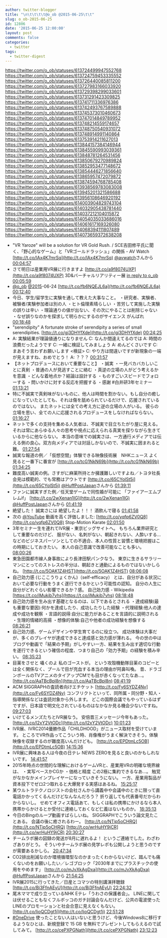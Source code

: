 ```yaml
---
author: twitter-blogger
title: "\n\t\t\t\t@o_ob @2015-06-25\t\t"
slug: o_ob-2015-06-25
id: 12806
date: '2015-06-25 12:00:00'
layout: post
comments: false
categories:
  - twitter
tags:
  - twitter-digest
---
```


https://twitter.com/o_ob/statuses/613724499947552768 https://twitter.com/o_ob/statuses/613724759453335552 https://twitter.com/o_ob/statuses/613726440085811200 https://twitter.com/o_ob/statuses/613727983166033920 https://twitter.com/o_ob/statuses/613729398299033601 https://twitter.com/o_ob/statuses/613731291423309825 https://twitter.com/o_ob/statuses/613741711336976386 https://twitter.com/o_ob/statuses/613742493767589888 https://twitter.com/o_ob/statuses/613745373010460673 https://twitter.com/o_ob/statuses/613747014849789952 https://twitter.com/o_ob/statuses/613748214559174657 https://twitter.com/o_ob/statuses/613748750540931072 https://twitter.com/o_ob/statuses/613748914991140864 https://twitter.com/o_ob/statuses/613753914211627013 https://twitter.com/o_ob/statuses/613844157384146944 https://twitter.com/o_ob/statuses/613845590993039361 https://twitter.com/o_ob/statuses/613848781264531456 https://twitter.com/o_ob/statuses/613850679270989824 https://twitter.com/o_ob/statuses/613852953477148672 https://twitter.com/o_ob/statuses/613854446271856640 https://twitter.com/o_ob/statuses/613865957472079872 https://twitter.com/o_ob/statuses/613874594768785408 https://twitter.com/o_ob/statuses/613938569783083008 https://twitter.com/o_ob/statuses/613945201321586688 https://twitter.com/o_ob/statuses/613956108646920192 https://twitter.com/o_ob/statuses/614003904829743104 https://twitter.com/o_ob/statuses/614032905438781440 https://twitter.com/o_ob/statuses/614037212104015872 https://twitter.com/o_ob/statuses/614054035033686016 https://twitter.com/o_ob/statuses/614061617169326080 https://twitter.com/o_ob/statuses/614068394111807489 https://twitter.com/o_ob/statuses/614073659372638208  

*   "VR Yaroze" will be a solution for VR Gold Rush. / SCE吉田修平氏に聞く、「野心的なゲーム」と「VRゴールドラッシュ」の関係 - AV Watch [http://t.co/lAx4K7mrSq](http://t.co/lAx4K7mrSq) [@avwatch](https://twitter.com/avwatch)さんから [00:04:57](https://twitter.com/o_ob/statuses/613724499947552768)
*   さて明日は産業用VR展に行きますよ [http://t.co/a9f8074UXP](http://t.co/a9f8074UXP) 3D&バーチャルリアリティー展 [in reply to o_ob](https://twitter.com/o_ob/statuses/613587427781836800) [00:05:59](https://twitter.com/o_ob/statuses/613724759453335552)
*   [@o_ob](https://twitter.com/o_ob) [@2015](https://twitter.com/2015)-06-24 [http://t.co/fb6NQEJL6a](http://t.co/fb6NQEJL6a) [00:12:40](https://twitter.com/o_ob/statuses/613726440085811200)
*   今日、学生/留学生に実験を通して教えた大事なこと。 ・研究者、実験者、被験者/実験参加者は別の人 ・ヒト倫理素晴らしい ・苦労して実施した実験の誤りは辛い ・理論通りの値が出ない、その次にやることは削除じゃない ・なぜ誤りなのかを探求して明らかにするのがサイエンス がんばれ [00:18:48](https://twitter.com/o_ob/statuses/613727983166033920)
*   "serendipity" A fortunate stroke of serendipity a series of small serendipities. [http://t.co/gj3DHYfXde](http://t.co/gj3DHYfXde) [00:24:25](https://twitter.com/o_ob/statuses/613729398299033601)
*   A: 実験結果が理論値通りになりません C: なんか間違えてるのでは A: 時間の浪費だったようです C: 一緒に検証してみましょう A: めんどくさいです C: まあそう言わずお願いします <検証> C: やり方は間違いですが新現象の一端が見えますね、おめでとう！ A: ？？？ [00:31:57](https://twitter.com/o_ob/statuses/613731291423309825)
*   【ネットプロデュースにおいて重要なこと】 ・誠実 ・一見バカバカしいことに真剣 ・普通の人が見逃すことに絡む ・真逆の立場の人がどう考えるかを意識 ・どんな着地点か？結論は設計する ・ものすごいスピードでフォローする ・問いかけに対する反応を把握する ・感謝 #白井研3年セミナー [01:13:21](https://twitter.com/o_ob/statuses/613741711336976386)
*   特に不誠実で真剣味がないものに、他人は時間を割かない。もし自分の癒しになっていたとしても、それは傷を舐められているだけで、応援されているのではない。 またネットには全ての考え方に逆の立場の人がいる。 彼らの立場を思い、全ての人に応援されるプロデュースをしなければならない。 [01:16:27](https://twitter.com/o_ob/statuses/613742493767589888)
*   ネットで多くの支持を集める人気者は、不誠実で目立ちたがり屋に見える。 それは常にあらゆる人々の思考や視点に応えられる真実を探りながら生きているからに他ならない。 本当の意味での誠実さは、一方通行メディアでは伝える側の良心。双方向メディアでは対話しかないので、不誠実に囲まれると難。 [01:27:54](https://twitter.com/o_ob/statuses/613745373010460673)
*   誠実な報道の例／「仮想空間」体験できる映像技術展　NHKニュース よく見ると一番下に番宣が [http://t.co/tcG1NkN69b](http://t.co/tcG1NkN69b) [01:34:25](https://twitter.com/o_ob/statuses/613747014849789952)
*   難度高い誠実の例。さすがに麻薬所持とか擁護難しいですよね／トヨタ社長会見は模範的、でも常務はアウトです [http://t.co/65CYolSt5j](http://t.co/65CYolSt5j) [@HuffPostJapan](https://twitter.com/HuffPostJapan)さんから [01:39:11](https://twitter.com/o_ob/statuses/613748214559174657)
*   ファンに誠実すぎた例／任天堂ゲームで同性婚が可能に 「ファイアーエムブレムif」 [http://t.co/2wXenan1IG](http://t.co/2wXenan1IG) [@HuffPostJapan](https://twitter.com/HuffPostJapan)さんから [01:41:19](https://twitter.com/o_ob/statuses/613748750540931072)
*   絶望した！ 誠実さには 絶望したよ！！！ 酒飲んで寝る [01:41:58](https://twitter.com/o_ob/statuses/613748914991140864)
*   次の [@YouTube](https://twitter.com/YouTube) 動画を高く評価しました: [http://t.co/yqfp6ZV0Q8](http://t.co/yqfp6ZV0Q8) Stop-Motion Karate [02:01:50](https://twitter.com/o_ob/statuses/613753914211627013)
*   3年セミナー生を連れてIVR展・東京ビッグサイトへ。 もちろん業界研究として重要なのだけど、 服がない、名刺がない、朝起きれない、人酔いする...などのビジネスパーソンとしての不適合、本人の性質と習慣と環境把握はこの時期にしておきたい。 本人の自己意識で改善可能なことも多い。 [08:00:26](https://twitter.com/o_ob/statuses/613844157384146944)
*   東急田園都市線人身事故により長津田駅パンクなう。 東京に生きるサラリーマンにとってのストレスの半分は、朝起きと通勤によるものではないかしらね。 [http://t.co/5OAK1Z4HST](http://t.co/5OAK1Z4HST) [08:06:08](https://twitter.com/o_ob/statuses/613845590993039361)
*   自己効力感 (じここうりょくかん)（self-efficacy） とは、自分がある状況において必要な行動をうまく遂行できるかという可能性の認知。 自分の人生に自分がどれぐらい影響できるか？感。 自己効力感 - Wikipedia [https://t.co/iMukib7vhs](https://t.co/iMukib7vhs) [08:18:48](https://twitter.com/o_ob/statuses/613848781264531456)
*   自己効力感を生み出す基礎となるのは、以下であるとされる ・達成経験(最も重要な要因):何かを達成したり、成功したりした経験 ・代理経験:他人の達成や成功を観察 ・言語的説得:自分に能力があることを言語的に説明される ・生理的情緒的高揚 ・想像的体験:自己や他者の成功経験を想像する [08:26:21](https://twitter.com/o_ob/statuses/613850679270989824)
*   自己効力感、ゲームデザインや学生育てるのに役立つ。 成功体験は大事だが、多くのプレイヤが達成できると達成感と効力感が薄れる。 今の世の中はブログや動画で「結果の予期」がしやすい一方、結果を生み出す適切な行動を遂行できるという確信の程度、つまり自己の「効力予期」の経験を積み辛い。 [08:35:23](https://twitter.com/o_ob/statuses/613852953477148672)
*   目薬をさせと 囁くのよ 私のゴーストが。 という攻殻機動隊目薬のコピーとは全く関係なく、プールで目が充血する本当の理由が阿鼻叫喚。 昔、ドラゴンボールのTVアニメのタイアップCMでも目が赤くなってたなあ...。 [http://t.co/AaTBcBpl8n](http://t.co/AaTBcBpl8n) [08:41:19](https://twitter.com/o_ob/statuses/613854446271856640)
*   ACM SIGGRAPHの査読者向けエチケット [http://t.co/Fy6SYDZ4Nv](http://t.co/Fy6SYDZ4Nv) コンフリクトといって、同所属・同分野・知人・指導関係などは査読対象から外します。 どこの国際会議でもやっているはずですが、日本語で明文化されているものはなかなか見る機会少ないですね。 [09:27:03](https://twitter.com/o_ob/statuses/613865957472079872)
*   いけてるメンズたちとIVR展なう。 安倍晋三メッセージ今年もあった。 [http://t.co/l2xY2VtODc](http://t.co/l2xY2VtODc) [10:01:23](https://twitter.com/o_ob/statuses/613874594768785408)
*   IVR展、IVRC2014優勝作品「CHILDHOOD」がニュース取材を受けています。 ところでVR作品ってこういう時、肖像権がうまく解決できそう。体験映像を収録するのが難度高いんだけども。 [http://t.co/EPDtmLc5OB](http://t.co/EPDtmLc5OB) [14:15:36](https://twitter.com/o_ob/statuses/613938569783083008)
*   IVR展に興味ある人は今夜の日テレ NEWS ZEROを見ると良いのかもしれないです。 [14:41:57](https://twitter.com/o_ob/statuses/613945201321586688)
*   2015年時点の世間的な理解におけるゲームVRと、産業用VRの明確な境界線は、 ・実写ベースかCGか ・価格と精度 この2極に集約できるなあ...。 触覚がなかなかメインプレイヤーになっていきそうにない。 一方、産業用製品が資本投下でゼロ2つ取れると大爆発する実感はあるね。 [15:25:17](https://twitter.com/o_ob/statuses/613956108646920192)
*   某ウルトラテクノロジストの会社さんから講義中や会議中のときに限って直電話かかってくるんだけどなんなんだろう？ 折り返しても代表番号だからわからないし。 せめてオフィス電話あて、もしくは私の携帯にかけるなら本人携帯からかけるとか受付に連絡しておくなど仁義はないものか。 [18:35:13](https://twitter.com/o_ob/statuses/614003904829743104)
*   今日のBingのループ動画すばらしいね。 SIGGRAPHでこういう論文見たことある。 会議の後に癒されるわー。 [http://t.co/NTip5oCHRQ](http://t.co/NTip5oCHRQ) [http://t.co/wrHuHY9jCR](http://t.co/wrHuHY9jCR) [20:30:27](https://twitter.com/o_ob/statuses/614032905438781440)
*   チームラボ展の図録の発送が8月に遅れるよ！ というご連絡でした。わざわざありがとう。 そういやチームラボ展の見学レポも公開しようと思うのですが需要あるかしら。 [20:47:34](https://twitter.com/o_ob/statuses/614037212104015872)
*   CO2排出削減なのか環境循環型なのかまったくわからないけど、踏んでも痛くないのをお願いしたい／レゴブロック「2030年までにプラスチックの使用をやめます」 [http://t.co/mJvXkAgDxa](http://t.co/mJvXkAgDxa) [@HuffPostJapan](https://twitter.com/HuffPostJapan)さんから [21:54:25](https://twitter.com/o_ob/statuses/614054035033686016)
*   IVR展2015に行ってきた／日産とコマツの特別講演拝聴録 [http://t.co/Bi3FfnAEyU](http://t.co/Bi3FfnAEyU) [22:24:32](https://twitter.com/o_ob/statuses/614061617169326080)
*   尾木ママで成り立っているNHK Eテレ「うわさの保護者会」。 LINEに関しては伏せることもなくフルボッコのガチ討論会なんだけど、公共の電波使ったLINEのプロモーションと社会合意に見えなくもない。 [http://t.co/lioQCDgt1i](http://t.co/lioQCDgt1i) [22:51:28](https://twitter.com/o_ob/statuses/614068394111807489)
*   [#OneDrive](https://twitter.com/search?q=%23OneDrive&src=hash) 使ったことない人はいないと思うけど、今後Windows8に移行するようなひとは、新規登録で 15 GB を無料でプレゼントしてもらえるので試してみて。 [http://t.co/cePXPGNath](http://t.co/cePXPGNath) [23:12:23](https://twitter.com/o_ob/statuses/614073659372638208)